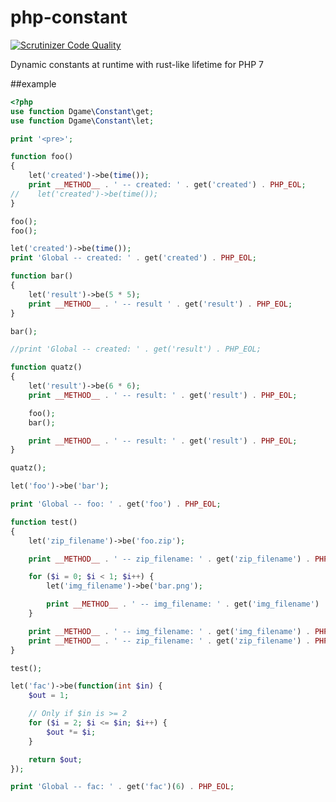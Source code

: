 # php-constant
[![Scrutinizer Code Quality](https://scrutinizer-ci.com/g/Dgame/php-constant/badges/quality-score.png?b=master)](https://scrutinizer-ci.com/g/Dgame/php-constant/?branch=master)

Dynamic constants at runtime with rust-like lifetime for PHP 7

##example

```php
<?php
use function Dgame\Constant\get;
use function Dgame\Constant\let;

print '<pre>';

function foo()
{
    let('created')->be(time());
    print __METHOD__ . ' -- created: ' . get('created') . PHP_EOL;
//    let('created')->be(time());
}

foo();
foo();

let('created')->be(time());
print 'Global -- created: ' . get('created') . PHP_EOL;

function bar()
{
    let('result')->be(5 * 5);
    print __METHOD__ . ' -- result ' . get('result') . PHP_EOL;
}

bar();

//print 'Global -- created: ' . get('result') . PHP_EOL;

function quatz()
{
    let('result')->be(6 * 6);
    print __METHOD__ . ' -- result: ' . get('result') . PHP_EOL;

    foo();
    bar();

    print __METHOD__ . ' -- result: ' . get('result') . PHP_EOL;
}

quatz();

let('foo')->be('bar');

print 'Global -- foo: ' . get('foo') . PHP_EOL;

function test()
{
    let('zip_filename')->be('foo.zip');

    print __METHOD__ . ' -- zip_filename: ' . get('zip_filename') . PHP_EOL;

    for ($i = 0; $i < 1; $i++) {
        let('img_filename')->be('bar.png');

        print __METHOD__ . ' -- img_filename: ' . get('img_filename') . PHP_EOL;
    }

    print __METHOD__ . ' -- img_filename: ' . get('img_filename') . PHP_EOL;
    print __METHOD__ . ' -- zip_filename: ' . get('zip_filename') . PHP_EOL;
}

test();

let('fac')->be(function(int $in) {
    $out = 1;

    // Only if $in is >= 2
    for ($i = 2; $i <= $in; $i++) {
        $out *= $i;
    }

    return $out;
});

print 'Global -- fac: ' . get('fac')(6) . PHP_EOL;
```
